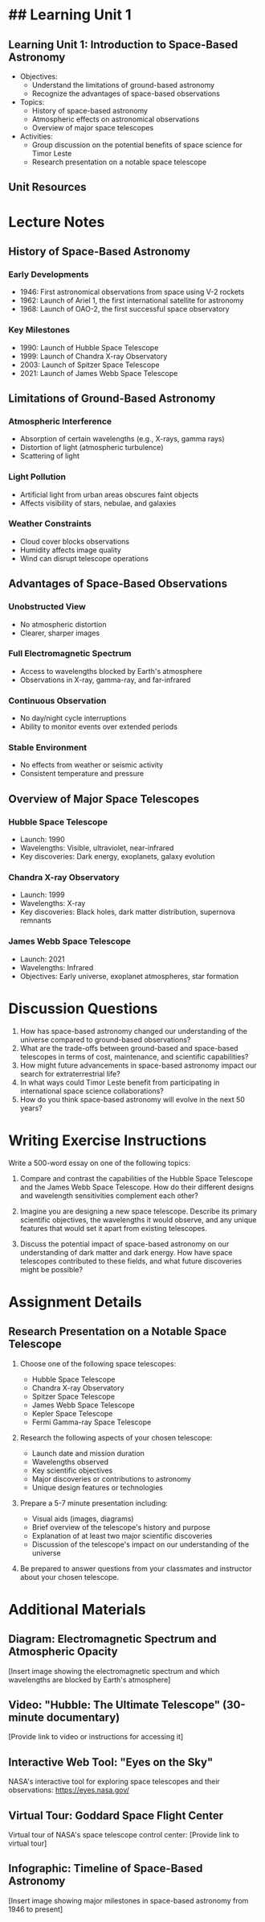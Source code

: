 # ## Learning Unit 1

## Learning Unit 1: Introduction to Space-Based Astronomy
- Objectives:
  * Understand the limitations of ground-based astronomy
  * Recognize the advantages of space-based observations
- Topics:
  * History of space-based astronomy
  * Atmospheric effects on astronomical observations
  * Overview of major space telescopes
- Activities:
  * Group discussion on the potential benefits of space science for Timor Leste
  * Research presentation on a notable space telescope

## Unit Resources

# Lecture Notes

## History of Space-Based Astronomy

### Early Developments
- 1946: First astronomical observations from space using V-2 rockets
- 1962: Launch of Ariel 1, the first international satellite for astronomy
- 1968: Launch of OAO-2, the first successful space observatory

### Key Milestones
- 1990: Launch of Hubble Space Telescope
- 1999: Launch of Chandra X-ray Observatory
- 2003: Launch of Spitzer Space Telescope
- 2021: Launch of James Webb Space Telescope

## Limitations of Ground-Based Astronomy

### Atmospheric Interference
- Absorption of certain wavelengths (e.g., X-rays, gamma rays)
- Distortion of light (atmospheric turbulence)
- Scattering of light

### Light Pollution
- Artificial light from urban areas obscures faint objects
- Affects visibility of stars, nebulae, and galaxies

### Weather Constraints
- Cloud cover blocks observations
- Humidity affects image quality
- Wind can disrupt telescope operations

## Advantages of Space-Based Observations

### Unobstructed View
- No atmospheric distortion
- Clearer, sharper images

### Full Electromagnetic Spectrum
- Access to wavelengths blocked by Earth's atmosphere
- Observations in X-ray, gamma-ray, and far-infrared

### Continuous Observation
- No day/night cycle interruptions
- Ability to monitor events over extended periods

### Stable Environment
- No effects from weather or seismic activity
- Consistent temperature and pressure

## Overview of Major Space Telescopes

### Hubble Space Telescope
- Launch: 1990
- Wavelengths: Visible, ultraviolet, near-infrared
- Key discoveries: Dark energy, exoplanets, galaxy evolution

### Chandra X-ray Observatory
- Launch: 1999
- Wavelengths: X-ray
- Key discoveries: Black holes, dark matter distribution, supernova remnants

### James Webb Space Telescope
- Launch: 2021
- Wavelengths: Infrared
- Objectives: Early universe, exoplanet atmospheres, star formation

# Discussion Questions

1. How has space-based astronomy changed our understanding of the universe compared to ground-based observations?
2. What are the trade-offs between ground-based and space-based telescopes in terms of cost, maintenance, and scientific capabilities?
3. How might future advancements in space-based astronomy impact our search for extraterrestrial life?
4. In what ways could Timor Leste benefit from participating in international space science collaborations?
5. How do you think space-based astronomy will evolve in the next 50 years?

# Writing Exercise Instructions

Write a 500-word essay on one of the following topics:

1. Compare and contrast the capabilities of the Hubble Space Telescope and the James Webb Space Telescope. How do their different designs and wavelength sensitivities complement each other?

2. Imagine you are designing a new space telescope. Describe its primary scientific objectives, the wavelengths it would observe, and any unique features that would set it apart from existing telescopes.

3. Discuss the potential impact of space-based astronomy on our understanding of dark matter and dark energy. How have space telescopes contributed to these fields, and what future discoveries might be possible?

# Assignment Details

## Research Presentation on a Notable Space Telescope

1. Choose one of the following space telescopes:
   - Hubble Space Telescope
   - Chandra X-ray Observatory
   - Spitzer Space Telescope
   - James Webb Space Telescope
   - Kepler Space Telescope
   - Fermi Gamma-ray Space Telescope

2. Research the following aspects of your chosen telescope:
   - Launch date and mission duration
   - Wavelengths observed
   - Key scientific objectives
   - Major discoveries or contributions to astronomy
   - Unique design features or technologies

3. Prepare a 5-7 minute presentation including:
   - Visual aids (images, diagrams)
   - Brief overview of the telescope's history and purpose
   - Explanation of at least two major scientific discoveries
   - Discussion of the telescope's impact on our understanding of the universe

4. Be prepared to answer questions from your classmates and instructor about your chosen telescope.

# Additional Materials

## Diagram: Electromagnetic Spectrum and Atmospheric Opacity

[Insert image showing the electromagnetic spectrum and which wavelengths are blocked by Earth's atmosphere]

## Video: "Hubble: The Ultimate Telescope" (30-minute documentary)

[Provide link to video or instructions for accessing it]

## Interactive Web Tool: "Eyes on the Sky" 

NASA's interactive tool for exploring space telescopes and their observations:
https://eyes.nasa.gov/

## Virtual Tour: Goddard Space Flight Center

Virtual tour of NASA's space telescope control center:
[Provide link to virtual tour]

## Infographic: Timeline of Space-Based Astronomy

[Insert image showing major milestones in space-based astronomy from 1946 to present]